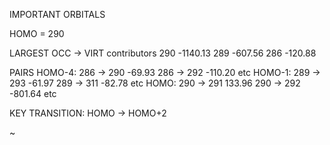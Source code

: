 IMPORTANT ORBITALS

HOMO = 290 

LARGEST OCC -> VIRT contributors
290 -1140.13
289 -607.56
286 -120.88

PAIRS
HOMO-4:
286 -> 290 -69.93
286 -> 292 -110.20
etc
HOMO-1:
289 -> 293 -61.97
289 -> 311 -82.78
etc
HOMO:
290 -> 291 133.96
290 -> 292 -801.64
etc

KEY TRANSITION:
HOMO -> HOMO+2
                                                                                                             
~             
